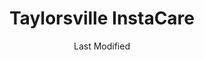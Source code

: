 ---
layout: location-page
date: Last Modified
description: "Local COVID-19 testing is available at Taylorsville InstaCare in Taylorsville, Utah, USA."
permalink: "locations/utah/taylorsville/taylorsville-instacare/"
tags:
  - locations
  - utah
title: Taylorsville InstaCare
state: Utah
stateAbbr: UT
hood: "Taylorsville"
address: "3845 W 4700 S"
city: "Taylorsville"
zip: "84129"
mapUrl: "http://maps.apple.com/?q=Taylorsville+InstaCare&address=3845+W+4700+S,Taylorsville,Utah,84129"
locationType: Drive-thru
phone: "801-840-2020"
website: "https://intermountainhealthcare.org/locations/taylorsville-clinic/"
onlineBooking: undefined
closed: undefined
closedUpdate: April 17th, 2020
notes: "Requires phone screen."
days: Everyday
hours: 9AM-5PM
ctaMessage: Learn more
ctaUrl: "https://intermountainhealthcare.org/locations/taylorsville-clinic/"
---